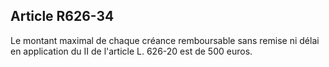 Article R626-34
----
Le montant maximal de chaque créance remboursable sans remise ni délai en
application du II de l'article L. 626-20 est de 500 euros.
